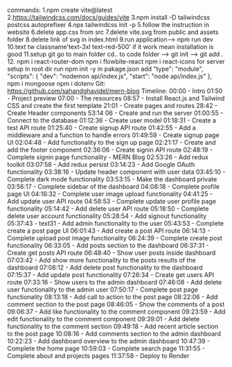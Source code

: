 commands:
1.npm create vite@latest
2.https://tailwindcss.com/docs/guides/vite
3.npm install -D tailwindcss postcss autoprefixer
4.npx tailwindcss init -p
5.follow the instruction in website 
6.delete app.css from src
7.delete vite.svg from public and assets folder 
8.delete link of svg in index.html
9.run application--> npm run dev
10.text tw classname'text-3xl text-red-500' if it work mean installation is good 
11.setup git go to main folder cd.. to code folder --> git init --> git add . 
12. npm i react-router-dom
npm i flowbite-react
npm i react-icons
for server setup in root dir run npm init -y
in pakage.json add  "type": "module",
"scripts": {
    "dev": "nodemon api/index.js",
    "start": "node api/index.js"
  },
npm i mongoose
npm i dotenv
Git:
https://github.com/sahandghavidel/mern-blog
Timeline:
00:00 - Intro
01:50 - Project preview
07:00 - The resources
08:57 - Install React.js and Tailwind CSS and  create the first template
21:01 - Create pages and routes
28:42 - Create Header components
53:14 06 - Create and run the server
01:00:55 - Connect to the database
01:12:36 - Create user model
01:18:31 - Create a test API route
01:25:40 - Create signup API route
01:42:55 - Add a middleware and a function to handle errors
01:49:59 - Create signup page UI
02:04:48 -  Add functionality to the sign up page
02:21:17 - Create and add the footer component
02:36:06 - Create signin API route
02:48:19 - Complete signin page functionality - MERN Blog
02:53:26 - Add redux toolkit
03:07:58 - Add redux persist
03:14:23 - Add Google OAuth functionality
03:38:16 - Update header component with user data
03:45:10 - Complete dark mode functionality
03:53:15 - Make the dashboard private
03:56:17 - Complete sidebar of the dashboard
04:08:18 - Complete profile page UI
04:16:32 - Complete user image upload functionality
04:41:25 - Add update user API route
04:58:53 - Complete update user profile page functionality
05:14:42 - Add delete user API route
05:18:50 - Complete delete user account functionality
05:28:54 - Add signout functionality
05:37:43 - text31 - Add admin functionality to the user
05:43:53 - Complete create a post page UI
06:01:43 - Add create a post API route
06:14:13 - Complete upload post image functionality
06:24:39 - Complete create post functionality
06:33:05 - Add posts section to the dashboard
06:37:31 - Create get posts API route
06:48:40 - Show user posts inside dashboard
07:03:42 - Add show more functionality to the posts results of the dashboard
07:08:12 - Add delete post functionality to the dashboard
07:15:37 - Add update post functionality
07:26:34 - Create get users API route
07:33:16 - Show users to the admin dashboard
07:46:08 - Add delete user functionality to the admin user
07:50:17 - Complete post page functionality
08:13:18 - Add call to action to the post page
08:22:06 - Add comment section to the post page
08:46:05 - Show the comments of a post
09:06:37 - Add like functionality to the comment component
09:23:59 - Add edit functionality to the comment component
09:39:01 - Add delete functionality to the comment section
09:49:18 - Add recent article section to the post page
10:08:16 - Add comments section to the admin dashboard
10:22:23 - Add dashboard overview to the admin dashboard
10:47:39 - Complete the home page
10:59:03 - Complete search page
11:31:55 - Complete about and projects pages
11:37:58 - Deploy to Render